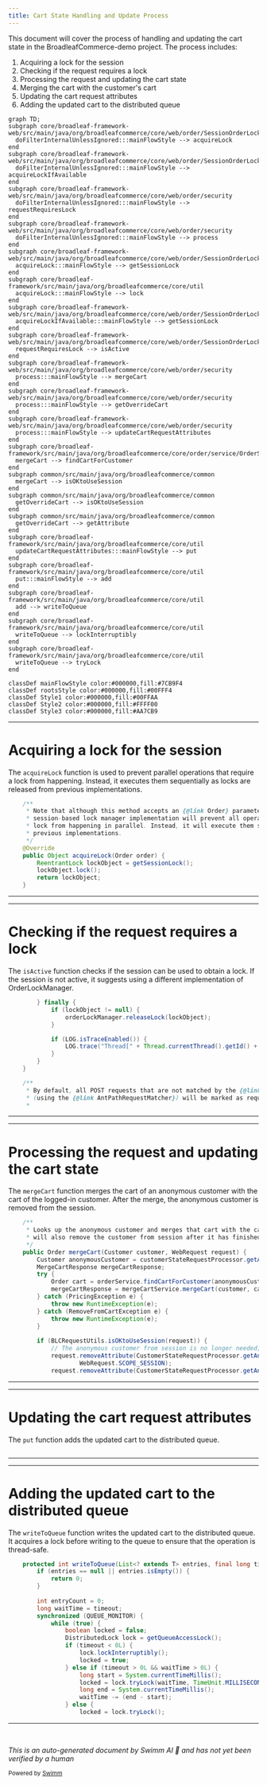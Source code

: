 ```yaml
---
title: Cart State Handling and Update Process
---
```

This document will cover the process of handling and updating the cart state in the BroadleafCommerce-demo project. The process includes:

1. Acquiring a lock for the session
2. Checking if the request requires a lock
3. Processing the request and updating the cart state
4. Merging the cart with the customer's cart
5. Updating the cart request attributes
6. Adding the updated cart to the distributed queue

```mermaid
graph TD;
subgraph core/broadleaf-framework-web/src/main/java/org/broadleafcommerce/core/web/order/SessionOrderLockManager.java
  doFilterInternalUnlessIgnored:::mainFlowStyle --> acquireLock
end
subgraph core/broadleaf-framework-web/src/main/java/org/broadleafcommerce/core/web/order/SessionOrderLockManager.java
  doFilterInternalUnlessIgnored:::mainFlowStyle --> acquireLockIfAvailable
end
subgraph core/broadleaf-framework-web/src/main/java/org/broadleafcommerce/core/web/order/security
  doFilterInternalUnlessIgnored:::mainFlowStyle --> requestRequiresLock
end
subgraph core/broadleaf-framework-web/src/main/java/org/broadleafcommerce/core/web/order/security
  doFilterInternalUnlessIgnored:::mainFlowStyle --> process
end
subgraph core/broadleaf-framework-web/src/main/java/org/broadleafcommerce/core/web/order/SessionOrderLockManager.java
  acquireLock:::mainFlowStyle --> getSessionLock
end
subgraph core/broadleaf-framework/src/main/java/org/broadleafcommerce/core/util
  acquireLock:::mainFlowStyle --> lock
end
subgraph core/broadleaf-framework-web/src/main/java/org/broadleafcommerce/core/web/order/SessionOrderLockManager.java
  acquireLockIfAvailable:::mainFlowStyle --> getSessionLock
end
subgraph core/broadleaf-framework-web/src/main/java/org/broadleafcommerce/core/web/order/SessionOrderLockManager.java
  requestRequiresLock --> isActive
end
subgraph core/broadleaf-framework-web/src/main/java/org/broadleafcommerce/core/web/order/security
  process:::mainFlowStyle --> mergeCart
end
subgraph core/broadleaf-framework-web/src/main/java/org/broadleafcommerce/core/web/order/security
  process:::mainFlowStyle --> getOverrideCart
end
subgraph core/broadleaf-framework-web/src/main/java/org/broadleafcommerce/core/web/order/security
  process:::mainFlowStyle --> updateCartRequestAttributes
end
subgraph core/broadleaf-framework/src/main/java/org/broadleafcommerce/core/order/service/OrderServiceImpl.java
  mergeCart --> findCartForCustomer
end
subgraph common/src/main/java/org/broadleafcommerce/common
  mergeCart --> isOKtoUseSession
end
subgraph common/src/main/java/org/broadleafcommerce/common
  getOverrideCart --> isOKtoUseSession
end
subgraph common/src/main/java/org/broadleafcommerce/common
  getOverrideCart --> getAttribute
end
subgraph core/broadleaf-framework/src/main/java/org/broadleafcommerce/core/util
  updateCartRequestAttributes:::mainFlowStyle --> put
end
subgraph core/broadleaf-framework/src/main/java/org/broadleafcommerce/core/util
  put:::mainFlowStyle --> add
end
subgraph core/broadleaf-framework/src/main/java/org/broadleafcommerce/core/util
  add --> writeToQueue
end
subgraph core/broadleaf-framework/src/main/java/org/broadleafcommerce/core/util
  writeToQueue --> lockInterruptibly
end
subgraph core/broadleaf-framework/src/main/java/org/broadleafcommerce/core/util
  writeToQueue --> tryLock
end

classDef mainFlowStyle color:#000000,fill:#7CB9F4
classDef rootsStyle color:#000000,fill:#00FFF4
classDef Style1 color:#000000,fill:#00FFAA
classDef Style2 color:#000000,fill:#FFFF00
classDef Style3 color:#000000,fill:#AA7CB9
```

<SwmSnippet path="/core/broadleaf-framework-web/src/main/java/org/broadleafcommerce/core/web/order/SessionOrderLockManager.java" line="56">

---

# Acquiring a lock for the session

The `acquireLock` function is used to prevent parallel operations that require a lock from happening. Instead, it executes them sequentially as locks are released from previous implementations.

```java
    /**
     * Note that although this method accepts an {@link Order} parameter, it does not use it in any way. This 
     * session-based lock manager implementation will prevent all operations that are identified as requiring a
     * lock from happening in parallel. Instead, it will execute them sequentially as locks are released from 
     * previous implementations.
     */
    @Override
    public Object acquireLock(Order order) {
        ReentrantLock lockObject = getSessionLock();
        lockObject.lock();
        return lockObject;
    }
```

---

</SwmSnippet>

<SwmSnippet path="/core/broadleaf-framework-web/src/main/java/org/broadleafcommerce/core/web/order/security/CartStateFilter.java" line="128">

---

# Checking if the request requires a lock

The `isActive` function checks if the session can be used to obtain a lock. If the session is not active, it suggests using a different implementation of OrderLockManager.

```java
        } finally {
            if (lockObject != null) {
                orderLockManager.releaseLock(lockObject);
            }

            if (LOG.isTraceEnabled()) {
                LOG.trace("Thread[" + Thread.currentThread().getId() + "] released lock for order[" + order.getId() +"]");
            }
        }
    }

    /**
     * By default, all POST requests that are not matched by the {@link #getExcludedOrderLockRequestPatterns()} list
     * (using the {@link AntPathRequestMatcher}) will be marked as requiring a lock on the Order.
     * 
```

---

</SwmSnippet>

<SwmSnippet path="/core/broadleaf-framework-web/src/main/java/org/broadleafcommerce/core/web/order/security/CartStateRequestProcessor.java" line="187">

---

# Processing the request and updating the cart state

The `mergeCart` function merges the cart of an anonymous customer with the cart of the logged-in customer. After the merge, the anonymous customer is removed from the session.

```java
    /**
     * Looks up the anonymous customer and merges that cart with the cart from the given logged in <b>customer</b>. This
     * will also remove the customer from session after it has finished since it is no longer needed
     */
    public Order mergeCart(Customer customer, WebRequest request) {
        Customer anonymousCustomer = customerStateRequestProcessor.getAnonymousCustomer(request);
        MergeCartResponse mergeCartResponse;
        try {
            Order cart = orderService.findCartForCustomer(anonymousCustomer);
            mergeCartResponse = mergeCartService.mergeCart(customer, cart);
        } catch (PricingException e) {
            throw new RuntimeException(e);
        } catch (RemoveFromCartException e) {
            throw new RuntimeException(e);
        }
        
        if (BLCRequestUtils.isOKtoUseSession(request)) {
            // The anonymous customer from session is no longer needed; it can be safely removed
            request.removeAttribute(CustomerStateRequestProcessor.getAnonymousCustomerSessionAttributeName(),
                    WebRequest.SCOPE_SESSION);
            request.removeAttribute(CustomerStateRequestProcessor.getAnonymousCustomerIdSessionAttributeName(),
```

---

</SwmSnippet>

<SwmSnippet path="/core/broadleaf-framework-web/src/main/java/org/broadleafcommerce/core/web/order/security/CartStateRequestProcessor.java" line="393">

---

# Updating the cart request attributes

The `put` function adds the updated cart to the distributed queue.

```java

```

---

</SwmSnippet>

<SwmSnippet path="/core/broadleaf-framework/src/main/java/org/broadleafcommerce/core/util/queue/ZookeeperDistributedQueue.java" line="503">

---

# Adding the updated cart to the distributed queue

The `writeToQueue` function writes the updated cart to the distributed queue. It acquires a lock before writing to the queue to ensure that the operation is thread-safe.

```java
    protected int writeToQueue(List<? extends T> entries, final long timeout) throws InterruptedException {
        if (entries == null || entries.isEmpty()) {
            return 0;
        }
        
        int entryCount = 0;
        long waitTime = timeout;
        synchronized (QUEUE_MONITOR) {
            while (true) {
                boolean locked = false;
                DistributedLock lock = getQueueAccessLock();
                if (timeout < 0L) {
                    lock.lockInterruptibly();
                    locked = true;
                } else if (timeout > 0L && waitTime > 0L) {
                    long start = System.currentTimeMillis();
                    locked = lock.tryLock(waitTime, TimeUnit.MILLISECONDS);
                    long end = System.currentTimeMillis();
                    waitTime -= (end - start);
                } else {
                    locked = lock.tryLock();
```

---

</SwmSnippet>

&nbsp;

*This is an auto-generated document by Swimm AI 🌊 and has not yet been verified by a human*

<SwmMeta version="3.0.0" repo-id="Z2l0aHViJTNBJTNBQnJvYWRsZWFmQ29tbWVyY2UtZGVtbyUzQSUzQWdpbGFkbmF2b3Q=" repo-name="BroadleafCommerce-demo" doc-type="flows"><sup>Powered by [Swimm](/)</sup></SwmMeta>
